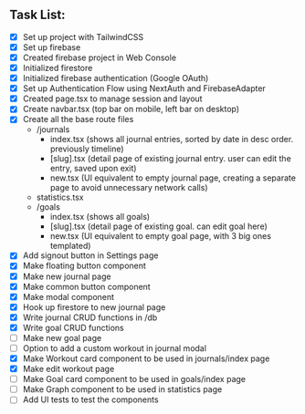 ## Task List:

- [x] Set up project with TailwindCSS
- [x] Set up firebase
- [x] Created firebase project in Web Console
- [x] Initialized firestore
- [x] Initialized firebase authentication (Google OAuth)
- [x] Set up Authentication Flow using NextAuth and FirebaseAdapter
- [x] Created page.tsx to manage session and layout
- [x] Create navbar.tsx (top bar on mobile, left bar on desktop)
- [x] Create all the base route files
  - /journals
    - index.tsx (shows all journal entries, sorted by date in desc order. previously timeline)
    - \[slug\].tsx (detail page of existing journal entry. user can edit the entry, saved upon exit)
    - new.tsx (UI equivalent to empty journal page, creating a separate page to avoid unnecessary network calls)
  - statistics.tsx
  - /goals
    - index.tsx (shows all goals)
    - \[slug\].tsx (detail page of existing goal. can edit goal here)
    - new.tsx (UI equivalent to empty goal page, with 3 big ones templated)
- [x] Add signout button in Settings page
- [x] Make floating button component
- [x] Make new journal page
- [x] Make common button component
- [x] Make modal component
- [x] Hook up firestore to new journal page
- [x] Write journal CRUD functions in /db
- [x] Write goal CRUD functions
- [ ] Make new goal page
- [ ] Option to add a custom workout in journal modal
- [x] Make Workout card component to be used in journals/index page
- [x] Make edit workout page
- [ ] Make Goal card component to be used in goals/index page
- [ ] Make Graph component to be used in statistics page
- [ ] Add UI tests to test the components
